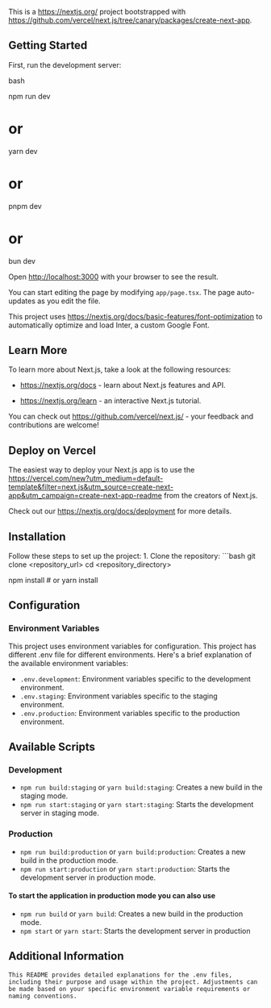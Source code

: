 This is a https://nextjs.org/ project bootstrapped with https://github.com/vercel/next.js/tree/canary/packages/create-next-app.

  

## Getting Started

  

First, run the development server:

  

bash

npm  run  dev

# or

yarn  dev

# or

pnpm  dev

# or

bun  dev



  

Open [http://localhost:3000](http://localhost:3000) with your browser to see the result.

  

You can start editing the page by modifying `app/page.tsx`. The page auto-updates as you edit the file.

  

This project uses https://nextjs.org/docs/basic-features/font-optimization to automatically optimize and load Inter, a custom Google Font.

  

## Learn More

  

To learn more about Next.js, take a look at the following resources:

  

- https://nextjs.org/docs - learn about Next.js features and API.

- https://nextjs.org/learn - an interactive Next.js tutorial.

  

You can check out https://github.com/vercel/next.js/ - your feedback and contributions are welcome!

  

## Deploy on Vercel

  

The easiest way to deploy your Next.js app is to use the https://vercel.com/new?utm_medium=default-template&filter=next.js&utm_source=create-next-app&utm_campaign=create-next-app-readme from the creators of Next.js.

  

Check out our https://nextjs.org/docs/deployment for more details.


## Installation 
Follow these steps to set up the project: 1. Clone the repository: ```bash git clone <repository_url> cd <repository_directory>

npm install # or yarn install

## Configuration

### Environment Variables

This project uses environment variables for configuration. This project has different .env file for different environments. Here's a brief explanation of the available environment variables:

-   `.env.development`: Environment variables specific to the development environment.
-   `.env.staging`: Environment variables specific to the staging environment.
-   `.env.production`: Environment variables specific to the production environment.



## Available Scripts

### Development

-   `npm run build:staging` or `yarn build:staging`: Creates a new build in the staging mode.
-   `npm run start:staging` or `yarn start:staging`: Starts the development server in staging mode.

### Production

-   `npm run build:production` or `yarn build:production`:  Creates a new build in the production mode.
-   `npm run start:production` or `yarn start:production`: Starts the development server in production mode.

#### To start the application in production mode you can also use

-   `npm run build` or `yarn build`:  Creates a new build in the production mode.
-   `npm start` or `yarn start`: Starts the development server in production 

## Additional Information
`This README provides detailed explanations for the .env files, including their purpose and usage within the project. Adjustments can be made based on your specific environment variable requirements or naming conventions.`